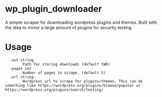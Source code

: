 # wp_plugin_downloader
A simple scraper for downloading wordpress plugins and themes. Built with the idea to mirror a large amount of plugins for security testing.

# Usage

```
  -out string
    	Path for storing downloads (default CWD)
  -pages int
    	Number of pages to scrape. (default 5)
  -url string
    	Wordpress url to scrape for plugins/themes. This can be something like https://wordpress.org/plugins/browse/popular or https://wordpress.org/plugins/search/testing/
```